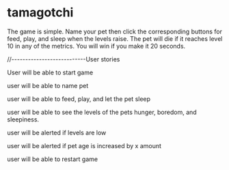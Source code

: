 # tamagotchi

The game is simple. Name your pet then click the corresponding buttons for feed, play, and sleep when the levels raise. The pet will die if it reaches level 10 in any of the metrics. You will win if you make it 20 seconds.


//---------------------------User stories


User will be able to start game

user will  be able to name pet

user will be able to feed, play, and let the pet sleep

user will be able to see the levels of the pets hunger, boredom, and sleepiness.

user will be alerted if levels are low

user will be alerted if pet age is increased by x amount

user will be able to restart game 
